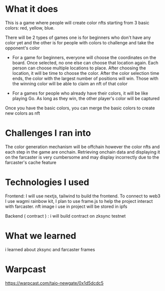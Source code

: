 # What it does
This is a game where people will create color nfts starting from 3 basic colors: red, yellow, blue.

There will be 2 types of games one is for beginners who don't have any color yet and the other is for people with colors to challenge and take the opponent's color

- For a game for beginners, everyone will choose the coordinates on the board. Once selected, no one else can choose that location again. Each person can choose multiple locations to place. After choosing the location, it will be time to choose the color. After the color selection time ends, the color with the largest number of positions will win. Those with the winning color will be able to claim an nft of that color

- For a games for people who already have their colors, it will be like playing Go. As long as they win, the other player's color will be captured

Once you have the basic colors, you can merge the basic colors to create new colors as nft

# Challenges I ran into
The color generation mechanism will be offchain however the color nfts and each step in the game are onchain. Retrieving onchain data and displaying it on the farcaster is very cumbersome and may display incorrectly due to the farcaster's cache feature

# Technologies I used
Frontend: I will use nextjs, tailwind to build the frontend. To connect to web3 I use wagmi rainbow kit, I plan to use frame.js to help the project interact with farcaster. nft image i use in project will be stored in ipfs

Backend ( contract ) : i will build contract on zksync testnet

# What we learned
i learned about zksync and farcaster frames

# Warpcast
https://warpcast.com/taio-newgate/0x1d5dcdc5

